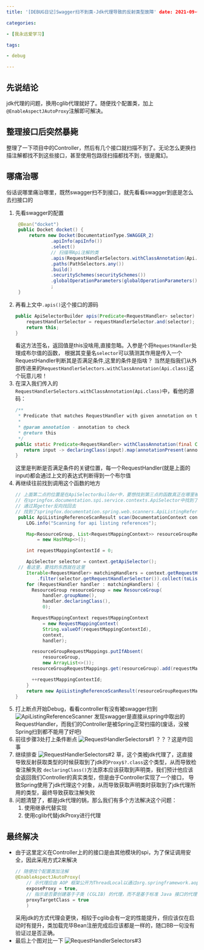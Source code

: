 ```yaml
---
title: '[DEBUG日记]Swagger扫不到类-Jdk代理导致的反射类型故障' date: 2021-09-02 18:07:29

categories:

- [我永远爱学习]

tags:

- debug

---
```


## 先说结论

jdk代理的问题，换用cglib代理就好了。随便找个配置类，加上` @EnableAspectJAutoProxy`注解即可解决。
<!--more-->

## 整理接口后突然暴毙

整理了一下项目中的Controller，然后有几个接口就扫描不到了。无论怎么更换扫描注解都找不到这些接口，甚至使用包路径扫描都找不到，很是魔幻。

## 哪痛治哪

俗话说哪里痛治哪里，既然swagger扫不到接口，就先看看swagger到底是怎么去扫接口的

1. 先看swagger的配置
   ```java 
    @Bean("docket")
    public Docket docket() {
        return new Docket(DocumentationType.SWAGGER_2)
                .apiInfo(apiInfo())
                .select()
                // 扫描带Api注解的类
                .apis(RequestHandlerSelectors.withClassAnnotation(Api.class))
                .paths(PathSelectors.any())
                .build()
                .securitySchemes(securitySchemes())
                .globalOperationParameters(globalOperationParameters())
                ;
    }
   ```
2. 再看上文中`.apis()`这个接口的源码
   ```java
   public ApiSelectorBuilder apis(Predicate<RequestHandler> selector) {
       requestHandlerSelector = requestHandlerSelector.and(selector);
       return this;
   }
   ```
   看这方法签名，返回值是this没啥用,直接忽略。入参是个将`RequestHandler`处理成布尔值的函数， 根据其变量名`selector`可以猜测其作用是传入一个RequestHandler判断其是否满足条件,这里的条件是指啥？
   当然是指我们从外部传进来的`RequestHandlerSelectors.withClassAnnotation(Api.class)`这个玩意儿啦！
3. 在深入我们传入的`RequestHandlerSelectors.withClassAnnotation(Api.class)`中，看他的源码：
   ```java
   /**
    * Predicate that matches RequestHandler with given annotation on the declaring class of the handler method
    *
    * @param annotation - annotation to check
    * @return this
    */
   public static Predicate<RequestHandler> withClassAnnotation(final Class<? extends Annotation> annotation) {
      return input -> declaringClass(input).map(annotationPresent(annotation)).orElse(false);
   }   
   ```
   这里是判断是否满足条件的关键位置，每一个RequestHandler(就是上面的input)都会通过上文的表达式判断得到一个布尔值
4. 再继续往前找到调用这个函数的地方
   ```java
   // 上面第二点的位置是在ApiSelectorBuilder中，要想找到第三点的函数真正在哪里被使用了，需要反向找回去
   // 在springfox.documentation.spi.service.contexts.ApiSelector中找到了我们传入的`private final Predicate<RequestHandler> requestHandlerSelector;`
   // 通过其getter反向找回去
   // 找到了springfox.documentation.spring.web.scanners.ApiListingReferenceScanner#scan
    public ApiListingReferenceScanResult scan(DocumentationContext context) {
       LOG.info("Scanning for api listing references");
   
       Map<ResourceGroup, List<RequestMappingContext>> resourceGroupRequestMappings
           = new HashMap<>();
   
       int requestMappingContextId = 0;
   
       ApiSelector selector = context.getApiSelector();
    // 看这里，要找的东西就在这里
       Iterable<RequestHandler> matchingHandlers = context.getRequestHandlers().stream()
           .filter(selector.getRequestHandlerSelector()).collect(toList());
       for (RequestHandler handler : matchingHandlers) {
         ResourceGroup resourceGroup = new ResourceGroup(
             handler.groupName(),
             handler.declaringClass(),
             0);
   
         RequestMappingContext requestMappingContext
             = new RequestMappingContext(
             String.valueOf(requestMappingContextId),
             context,
             handler);
   
         resourceGroupRequestMappings.putIfAbsent(
             resourceGroup,
             new ArrayList<>());
         resourceGroupRequestMappings.get(resourceGroup).add(requestMappingContext);
   
         ++requestMappingContextId;
       }
       return new ApiListingReferenceScanResult(resourceGroupRequestMappings);
   }
   ```
5. 打上断点开始Debug，看看controller有没有被swagger扫到
   ![ApiListingReferenceScanner](https://dreamccc-note-ia.oss-cn-chengdu.aliyuncs.com/note/%5BDEBUG%E6%97%A5%E8%AE%B0%5DSwagger%E6%89%AB%E4%B8%8D%E5%88%B0%E7%B1%BB-Jdk%E4%BB%A3%E7%90%86%E5%AF%BC%E8%87%B4%E7%9A%84%E5%8F%8D%E5%B0%84%E7%B1%BB%E5%9E%8B%E6%95%85%E9%9A%9C/ApiListingReferenceScanner.png "ApiListingReferenceScanner")
   发现swagger是直接从spring中取出的RequestHandler，而我们的Controller是被Spring正常扫描的(废话，没被Spring扫到都不能用了好吧)
6. 前往步骤3处打上条件断点
   ![RequestHandlerSelectors#1](https://dreamccc-note-ia.oss-cn-chengdu.aliyuncs.com/note/%5BDEBUG%E6%97%A5%E8%AE%B0%5DSwagger%E6%89%AB%E4%B8%8D%E5%88%B0%E7%B1%BB-Jdk%E4%BB%A3%E7%90%86%E5%AF%BC%E8%87%B4%E7%9A%84%E5%8F%8D%E5%B0%84%E7%B1%BB%E5%9E%8B%E6%95%85%E9%9A%9C/RequestHandlerSelectors%231.png "RequestHandlerSelectors#1")
   ？？？这是咋回事
7. 继续排查
   ![RequestHandlerSelectors#2](https://dreamccc-note-ia.oss-cn-chengdu.aliyuncs.com/note/%5BDEBUG%E6%97%A5%E8%AE%B0%5DSwagger%E6%89%AB%E4%B8%8D%E5%88%B0%E7%B1%BB-Jdk%E4%BB%A3%E7%90%86%E5%AF%BC%E8%87%B4%E7%9A%84%E5%8F%8D%E5%B0%84%E7%B1%BB%E5%9E%8B%E6%95%85%E9%9A%9C/RequestHandlerSelectors%232.png "RequestHandlerSelectors#2")
   草，这个类被jdk代理了，这直接导致反射获取类型的时候获取到了jdk的`Proxy$?.class`这个类型，从而导致检查注解失败
   `declaringClass()`方法原本应该获取到声明类，我们预计他应该会返回我们Controller的真实类型，但是由于Controller实现了一个接口，
   导致Spring使用了jdk代理这个对象，从而导致获取声明类时获取到了jdk代理所用的类型，最终导致获取注解失败
8. 问题清楚了，都是jdk代理的锅，那么我们有多个方法解决这个问题：
    1. 使用继承代替实现
    2. 使用cglib代替jdkProxy进行代理

## 最终解决

- 由于这里定义在Controller上的的接口是由其他模块的spi，为了保证调用安全，因此采用方式2来解决
  ```java
  // 随便找个配置类加注解
  @EnableAspectJAutoProxy(
      // 示代理应由 AOP 框架公开为ThreadLocal以通过org.springframework.aop.framework.AopContext类进行检索
      exposeProxy = true,
      // 指示是否要创建基于子类 (CGLIB) 的代理，而不是基于标准 Java 接口的代理
      proxyTargetClass = true
      )
  ```
  采用jdk的方式代理会更快，相较于cglib会有一定的性能提升，但应该仅在启动时有提升，类加载完毕Bean注册完成后应该都是一样的，随口BB一句没有验证过是否正确。
- 最后上个图对比一下
  ![RequestHandlerSelectors#3](https://dreamccc-note-ia.oss-cn-chengdu.aliyuncs.com/note/%5BDEBUG%E6%97%A5%E8%AE%B0%5DSwagger%E6%89%AB%E4%B8%8D%E5%88%B0%E7%B1%BB-Jdk%E4%BB%A3%E7%90%86%E5%AF%BC%E8%87%B4%E7%9A%84%E5%8F%8D%E5%B0%84%E7%B1%BB%E5%9E%8B%E6%95%85%E9%9A%9C/RequestHandlerSelectors%233.png "RequestHandlerSelectors#3")



